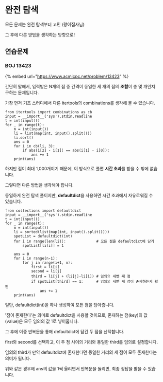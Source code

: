 # 완전 탐색

모든 문제는 완전 탐색부터 고민 (랑이집사님)

그 후에 다른 방법을 생각하는 방향으로!



## 연습문제

### BOJ 13423

{% embed url="https://www.acmicpc.net/problem/13423" %}

간단히 말해서, 입력받은 N개의 점 중 간격이 동일한 세 개의 점의 **조합**이 총 몇 개인지 구하는 문제입니다.

가장 먼저 기초 스터디에서 다룬 itertools의 combinations를 생각해 볼 수 있습니다.

```
from itertools import combinations as cb
input = __import__('sys').stdin.readline
t = int(input())
for _ in range(t):
    n = int(input())
    li = list(map(int, input().split()))
    li.sort()
    ans = 0
    for i in cb(li, 3):
        if abs(i[2] - i[1]) == abs(i[1] - i[0]):
            ans += 1
    print(ans)
```

하지만 점이 최대 1,000개이기 때문에, 이 방식으로 풀면 **시간 초과**를 받을 수 밖에 없습니다.

그렇다면 다른 방법을 생각해야 합니다.



동일하게 완전 탐색 풀이지만, **defaultdict**을 사용하면 시간 초과에서 자유로워질 수 있습니다.

```
from collections import defaultdict
input = __import__('sys').stdin.readline
t = int(input())
for _ in range(t):
    n = int(input())
    li = sorted(list(map(int, input().split())))
    spotList = defaultdict(int)
    for i in range(len(li)):              # 모든 점을 defaultdict에 담기
        spotList[li[i]] = 1

    ans = 0
    for i in range(n-1):
        for j in range(i+1, n):
            first = li[i]
            second = li[j]
            third = li[j] + (li[j]-li[i]) # 임의의 세번 째 점
            if spotList[third] == 1:      # 임의의 세번 째 점이 존재하는지 확인
                ans += 1
    print(ans)
```

일단, defaultdict(int)을 하나 생성하여 모든 점을 담아줍니다.&#x20;

'점이 존재한다'는 의미로 defaultdict을 사용할 것이므로, 존재하는 점(key)의 값(value)은 모두 임의의 값 1로 넣어줍니다.

그 후에 이중 반복문을 통해 defaultdict에 담긴 두 점을 선택합니다.

first와 second를 선택하고, 이 두 점 사이의 거리와 동일한 third를 임의로 설정합니다.

임의의 third가 만약 defaultdict에 존재한다면 동일한 거리의 세 점이 모두 존재한다는 의미가 됩니다.

위와 같은 경우에 ans의 값을 1씩 올리면서 반복문을 돌리면, 최종 정답을 받을 수 있습니다.



















